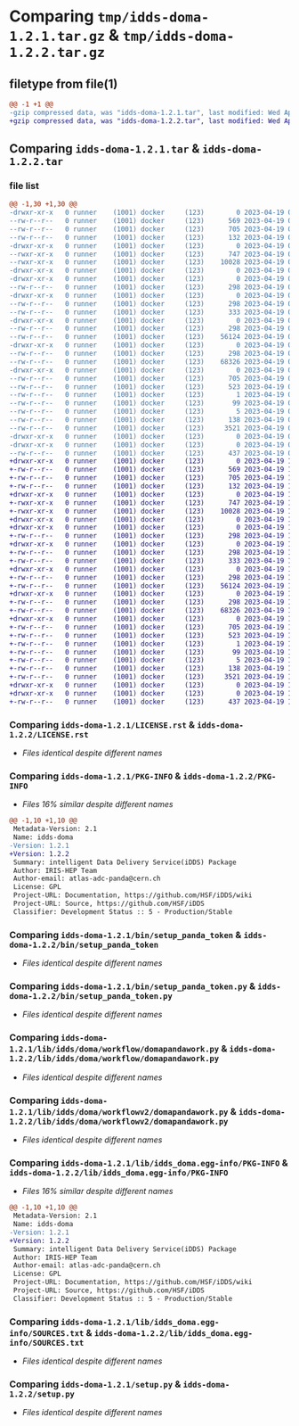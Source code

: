 # Comparing `tmp/idds-doma-1.2.1.tar.gz` & `tmp/idds-doma-1.2.2.tar.gz`

## filetype from file(1)

```diff
@@ -1 +1 @@
-gzip compressed data, was "idds-doma-1.2.1.tar", last modified: Wed Apr 19 09:46:49 2023, max compression
+gzip compressed data, was "idds-doma-1.2.2.tar", last modified: Wed Apr 19 10:36:00 2023, max compression
```

## Comparing `idds-doma-1.2.1.tar` & `idds-doma-1.2.2.tar`

### file list

```diff
@@ -1,30 +1,30 @@
-drwxr-xr-x   0 runner    (1001) docker     (123)        0 2023-04-19 09:46:49.746210 idds-doma-1.2.1/
--rw-r--r--   0 runner    (1001) docker     (123)      569 2023-04-19 09:46:29.000000 idds-doma-1.2.1/LICENSE.rst
--rw-r--r--   0 runner    (1001) docker     (123)      705 2023-04-19 09:46:49.746210 idds-doma-1.2.1/PKG-INFO
--rw-r--r--   0 runner    (1001) docker     (123)      132 2023-04-19 09:46:29.000000 idds-doma-1.2.1/README.md
-drwxr-xr-x   0 runner    (1001) docker     (123)        0 2023-04-19 09:46:49.746210 idds-doma-1.2.1/bin/
--rwxr-xr-x   0 runner    (1001) docker     (123)      747 2023-04-19 09:46:29.000000 idds-doma-1.2.1/bin/setup_panda_token
--rwxr-xr-x   0 runner    (1001) docker     (123)    10028 2023-04-19 09:46:29.000000 idds-doma-1.2.1/bin/setup_panda_token.py
-drwxr-xr-x   0 runner    (1001) docker     (123)        0 2023-04-19 09:46:49.742210 idds-doma-1.2.1/lib/
-drwxr-xr-x   0 runner    (1001) docker     (123)        0 2023-04-19 09:46:49.746210 idds-doma-1.2.1/lib/idds/
--rw-r--r--   0 runner    (1001) docker     (123)      298 2023-04-19 09:46:29.000000 idds-doma-1.2.1/lib/idds/__init__.py
-drwxr-xr-x   0 runner    (1001) docker     (123)        0 2023-04-19 09:46:49.746210 idds-doma-1.2.1/lib/idds/doma/
--rw-r--r--   0 runner    (1001) docker     (123)      298 2023-04-19 09:46:29.000000 idds-doma-1.2.1/lib/idds/doma/__init__.py
--rw-r--r--   0 runner    (1001) docker     (123)      333 2023-04-19 09:46:41.000000 idds-doma-1.2.1/lib/idds/doma/version.py
-drwxr-xr-x   0 runner    (1001) docker     (123)        0 2023-04-19 09:46:49.746210 idds-doma-1.2.1/lib/idds/doma/workflow/
--rw-r--r--   0 runner    (1001) docker     (123)      298 2023-04-19 09:46:29.000000 idds-doma-1.2.1/lib/idds/doma/workflow/__init__.py
--rw-r--r--   0 runner    (1001) docker     (123)    56124 2023-04-19 09:46:29.000000 idds-doma-1.2.1/lib/idds/doma/workflow/domapandawork.py
-drwxr-xr-x   0 runner    (1001) docker     (123)        0 2023-04-19 09:46:49.746210 idds-doma-1.2.1/lib/idds/doma/workflowv2/
--rw-r--r--   0 runner    (1001) docker     (123)      298 2023-04-19 09:46:29.000000 idds-doma-1.2.1/lib/idds/doma/workflowv2/__init__.py
--rw-r--r--   0 runner    (1001) docker     (123)    68326 2023-04-19 09:46:29.000000 idds-doma-1.2.1/lib/idds/doma/workflowv2/domapandawork.py
-drwxr-xr-x   0 runner    (1001) docker     (123)        0 2023-04-19 09:46:49.746210 idds-doma-1.2.1/lib/idds_doma.egg-info/
--rw-r--r--   0 runner    (1001) docker     (123)      705 2023-04-19 09:46:49.000000 idds-doma-1.2.1/lib/idds_doma.egg-info/PKG-INFO
--rw-r--r--   0 runner    (1001) docker     (123)      523 2023-04-19 09:46:49.000000 idds-doma-1.2.1/lib/idds_doma.egg-info/SOURCES.txt
--rw-r--r--   0 runner    (1001) docker     (123)        1 2023-04-19 09:46:49.000000 idds-doma-1.2.1/lib/idds_doma.egg-info/dependency_links.txt
--rw-r--r--   0 runner    (1001) docker     (123)       99 2023-04-19 09:46:49.000000 idds-doma-1.2.1/lib/idds_doma.egg-info/requires.txt
--rw-r--r--   0 runner    (1001) docker     (123)        5 2023-04-19 09:46:49.000000 idds-doma-1.2.1/lib/idds_doma.egg-info/top_level.txt
--rw-r--r--   0 runner    (1001) docker     (123)      138 2023-04-19 09:46:49.746210 idds-doma-1.2.1/setup.cfg
--rw-r--r--   0 runner    (1001) docker     (123)     3521 2023-04-19 09:46:29.000000 idds-doma-1.2.1/setup.py
-drwxr-xr-x   0 runner    (1001) docker     (123)        0 2023-04-19 09:46:49.742210 idds-doma-1.2.1/tools/
-drwxr-xr-x   0 runner    (1001) docker     (123)        0 2023-04-19 09:46:49.746210 idds-doma-1.2.1/tools/env/
--rw-r--r--   0 runner    (1001) docker     (123)      437 2023-04-19 09:46:41.000000 idds-doma-1.2.1/tools/env/environment.yml
+drwxr-xr-x   0 runner    (1001) docker     (123)        0 2023-04-19 10:36:00.554242 idds-doma-1.2.2/
+-rw-r--r--   0 runner    (1001) docker     (123)      569 2023-04-19 10:35:37.000000 idds-doma-1.2.2/LICENSE.rst
+-rw-r--r--   0 runner    (1001) docker     (123)      705 2023-04-19 10:36:00.554242 idds-doma-1.2.2/PKG-INFO
+-rw-r--r--   0 runner    (1001) docker     (123)      132 2023-04-19 10:35:37.000000 idds-doma-1.2.2/README.md
+drwxr-xr-x   0 runner    (1001) docker     (123)        0 2023-04-19 10:36:00.554242 idds-doma-1.2.2/bin/
+-rwxr-xr-x   0 runner    (1001) docker     (123)      747 2023-04-19 10:35:37.000000 idds-doma-1.2.2/bin/setup_panda_token
+-rwxr-xr-x   0 runner    (1001) docker     (123)    10028 2023-04-19 10:35:37.000000 idds-doma-1.2.2/bin/setup_panda_token.py
+drwxr-xr-x   0 runner    (1001) docker     (123)        0 2023-04-19 10:36:00.554242 idds-doma-1.2.2/lib/
+drwxr-xr-x   0 runner    (1001) docker     (123)        0 2023-04-19 10:36:00.554242 idds-doma-1.2.2/lib/idds/
+-rw-r--r--   0 runner    (1001) docker     (123)      298 2023-04-19 10:35:37.000000 idds-doma-1.2.2/lib/idds/__init__.py
+drwxr-xr-x   0 runner    (1001) docker     (123)        0 2023-04-19 10:36:00.554242 idds-doma-1.2.2/lib/idds/doma/
+-rw-r--r--   0 runner    (1001) docker     (123)      298 2023-04-19 10:35:37.000000 idds-doma-1.2.2/lib/idds/doma/__init__.py
+-rw-r--r--   0 runner    (1001) docker     (123)      333 2023-04-19 10:35:53.000000 idds-doma-1.2.2/lib/idds/doma/version.py
+drwxr-xr-x   0 runner    (1001) docker     (123)        0 2023-04-19 10:36:00.554242 idds-doma-1.2.2/lib/idds/doma/workflow/
+-rw-r--r--   0 runner    (1001) docker     (123)      298 2023-04-19 10:35:37.000000 idds-doma-1.2.2/lib/idds/doma/workflow/__init__.py
+-rw-r--r--   0 runner    (1001) docker     (123)    56124 2023-04-19 10:35:37.000000 idds-doma-1.2.2/lib/idds/doma/workflow/domapandawork.py
+drwxr-xr-x   0 runner    (1001) docker     (123)        0 2023-04-19 10:36:00.554242 idds-doma-1.2.2/lib/idds/doma/workflowv2/
+-rw-r--r--   0 runner    (1001) docker     (123)      298 2023-04-19 10:35:37.000000 idds-doma-1.2.2/lib/idds/doma/workflowv2/__init__.py
+-rw-r--r--   0 runner    (1001) docker     (123)    68326 2023-04-19 10:35:37.000000 idds-doma-1.2.2/lib/idds/doma/workflowv2/domapandawork.py
+drwxr-xr-x   0 runner    (1001) docker     (123)        0 2023-04-19 10:36:00.554242 idds-doma-1.2.2/lib/idds_doma.egg-info/
+-rw-r--r--   0 runner    (1001) docker     (123)      705 2023-04-19 10:36:00.000000 idds-doma-1.2.2/lib/idds_doma.egg-info/PKG-INFO
+-rw-r--r--   0 runner    (1001) docker     (123)      523 2023-04-19 10:36:00.000000 idds-doma-1.2.2/lib/idds_doma.egg-info/SOURCES.txt
+-rw-r--r--   0 runner    (1001) docker     (123)        1 2023-04-19 10:36:00.000000 idds-doma-1.2.2/lib/idds_doma.egg-info/dependency_links.txt
+-rw-r--r--   0 runner    (1001) docker     (123)       99 2023-04-19 10:36:00.000000 idds-doma-1.2.2/lib/idds_doma.egg-info/requires.txt
+-rw-r--r--   0 runner    (1001) docker     (123)        5 2023-04-19 10:36:00.000000 idds-doma-1.2.2/lib/idds_doma.egg-info/top_level.txt
+-rw-r--r--   0 runner    (1001) docker     (123)      138 2023-04-19 10:36:00.554242 idds-doma-1.2.2/setup.cfg
+-rw-r--r--   0 runner    (1001) docker     (123)     3521 2023-04-19 10:35:37.000000 idds-doma-1.2.2/setup.py
+drwxr-xr-x   0 runner    (1001) docker     (123)        0 2023-04-19 10:36:00.554242 idds-doma-1.2.2/tools/
+drwxr-xr-x   0 runner    (1001) docker     (123)        0 2023-04-19 10:36:00.554242 idds-doma-1.2.2/tools/env/
+-rw-r--r--   0 runner    (1001) docker     (123)      437 2023-04-19 10:35:53.000000 idds-doma-1.2.2/tools/env/environment.yml
```

### Comparing `idds-doma-1.2.1/LICENSE.rst` & `idds-doma-1.2.2/LICENSE.rst`

 * *Files identical despite different names*

### Comparing `idds-doma-1.2.1/PKG-INFO` & `idds-doma-1.2.2/PKG-INFO`

 * *Files 16% similar despite different names*

```diff
@@ -1,10 +1,10 @@
 Metadata-Version: 2.1
 Name: idds-doma
-Version: 1.2.1
+Version: 1.2.2
 Summary: intelligent Data Delivery Service(iDDS) Package
 Author: IRIS-HEP Team
 Author-email: atlas-adc-panda@cern.ch
 License: GPL
 Project-URL: Documentation, https://github.com/HSF/iDDS/wiki
 Project-URL: Source, https://github.com/HSF/iDDS
 Classifier: Development Status :: 5 - Production/Stable
```

### Comparing `idds-doma-1.2.1/bin/setup_panda_token` & `idds-doma-1.2.2/bin/setup_panda_token`

 * *Files identical despite different names*

### Comparing `idds-doma-1.2.1/bin/setup_panda_token.py` & `idds-doma-1.2.2/bin/setup_panda_token.py`

 * *Files identical despite different names*

### Comparing `idds-doma-1.2.1/lib/idds/doma/workflow/domapandawork.py` & `idds-doma-1.2.2/lib/idds/doma/workflow/domapandawork.py`

 * *Files identical despite different names*

### Comparing `idds-doma-1.2.1/lib/idds/doma/workflowv2/domapandawork.py` & `idds-doma-1.2.2/lib/idds/doma/workflowv2/domapandawork.py`

 * *Files identical despite different names*

### Comparing `idds-doma-1.2.1/lib/idds_doma.egg-info/PKG-INFO` & `idds-doma-1.2.2/lib/idds_doma.egg-info/PKG-INFO`

 * *Files 16% similar despite different names*

```diff
@@ -1,10 +1,10 @@
 Metadata-Version: 2.1
 Name: idds-doma
-Version: 1.2.1
+Version: 1.2.2
 Summary: intelligent Data Delivery Service(iDDS) Package
 Author: IRIS-HEP Team
 Author-email: atlas-adc-panda@cern.ch
 License: GPL
 Project-URL: Documentation, https://github.com/HSF/iDDS/wiki
 Project-URL: Source, https://github.com/HSF/iDDS
 Classifier: Development Status :: 5 - Production/Stable
```

### Comparing `idds-doma-1.2.1/lib/idds_doma.egg-info/SOURCES.txt` & `idds-doma-1.2.2/lib/idds_doma.egg-info/SOURCES.txt`

 * *Files identical despite different names*

### Comparing `idds-doma-1.2.1/setup.py` & `idds-doma-1.2.2/setup.py`

 * *Files identical despite different names*


